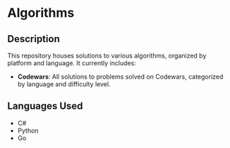 # Algorithms

## Description
This repository houses solutions to various algorithms, organized by platform and language. It currently includes:

- **Codewars**: All solutions to problems solved on Codewars, categorized by language and difficulty level.

## Languages Used
- C#
- Python
- Go